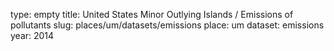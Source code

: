 type: empty
title: United States Minor Outlying Islands / Emissions of pollutants
slug: places/um/datasets/emissions
place: um
dataset: emissions
year: 2014
